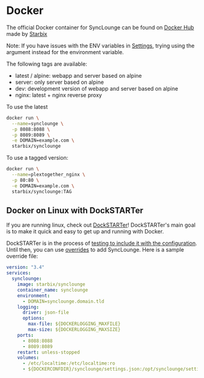 
# Docker

The official Docker container for SyncLounge can be found on [Docker Hub](https://hub.docker.com/r/starbix/synclounge) made by [Starbix](https://github.com/Starbix/)

Note: If you have issues with the ENV variables in [Settings](/self-hosted/settings/), trying using the argument instead for the environment variable.

The following tags are available:

- latest / alpine: webapp and server based on alpine
- server: only server based on alpine
- dev: development version of webapp and server based on alpine
- nginx: latest + nginx reverse proxy

To use the latest

```bash
docker run \
  --name=synclounge \
  -p 8088:8088 \
  -p 8089:8089 \
  -e DOMAIN=example.com \
  starbix/synclounge
```

To use a tagged version:

```bash
docker run \
  --name=plextogether_nginx \
  -p 80:80 \
  -e DOMAIN=example.com \
  starbix/synclounge:TAG
```

## Docker on Linux with DockSTARTer

If you are running linux, check out [DockSTARTer](https://dockstarter.com/)! DockSTARTer's main goal is to make it quick and easy to get up and running with Docker.

DockSTARTer is in the process of [testing to include it with the configuration](https://github.com/GhostWriters/DockSTARTer/issues/818).  
Until then, you can use [overrides](https://dockstarter.com/advanced/overrides/) to add SyncLounge. Here is a sample override file:

```yaml
version: "3.4"
services:
  synclounge:
    image: starbix/synclounge
    container_name: synclounge
    environment:
      - DOMAIN=synclounge.domain.tld
    logging:
      driver: json-file
      options:
        max-file: ${DOCKERLOGGING_MAXFILE}
        max-size: ${DOCKERLOGGING_MAXSIZE}
    ports:
      - 8088:8088
      - 8089:8089
    restart: unless-stopped
    volumes:
      - /etc/localtime:/etc/localtime:ro
      - ${DOCKERCONFDIR}/synclounge/settings.json:/opt/synclounge/settings.json
```
